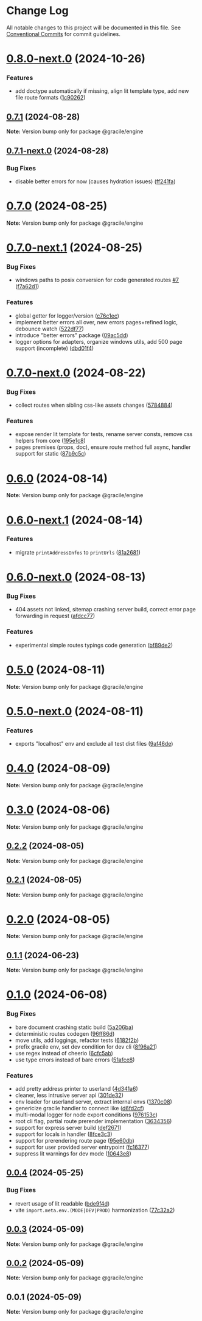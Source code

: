 # Change Log

All notable changes to this project will be documented in this file.
See [Conventional Commits](https://conventionalcommits.org) for commit guidelines.

# [0.8.0-next.0](https://github.com/gracile-web/gracile/compare/@gracile/engine@0.7.1...@gracile/engine@0.8.0-next.0) (2024-10-26)

### Features

* add doctype automatically if missing, align lit template type, add new file route formats ([1c90262](https://github.com/gracile-web/gracile/commit/1c9026208ca1b58ee0e3777929ea0136e5ef715f))

## [0.7.1](https://github.com/gracile-web/gracile/compare/@gracile/engine@0.7.1-next.0...@gracile/engine@0.7.1) (2024-08-28)

**Note:** Version bump only for package @gracile/engine

## [0.7.1-next.0](https://github.com/gracile-web/gracile/compare/@gracile/engine@0.7.0...@gracile/engine@0.7.1-next.0) (2024-08-28)

### Bug Fixes

* disable better errors for now (causes hydration issues) ([ff241fa](https://github.com/gracile-web/gracile/commit/ff241faada5ccd5343ee97c4ba776ba49ace8496))

# [0.7.0](https://github.com/gracile-web/gracile/compare/@gracile/engine@0.7.0-next.1...@gracile/engine@0.7.0) (2024-08-25)

**Note:** Version bump only for package @gracile/engine

# [0.7.0-next.1](https://github.com/gracile-web/gracile/compare/@gracile/engine@0.7.0-next.0...@gracile/engine@0.7.0-next.1) (2024-08-25)

### Bug Fixes

* windows paths to posix conversion for code generated routes [#7](https://github.com/gracile-web/gracile/issues/7) ([f7a62d1](https://github.com/gracile-web/gracile/commit/f7a62d1f965ece24b33a3476dfd8df28aa82b7b1))

### Features

* global getter for logger/version ([c76c1ec](https://github.com/gracile-web/gracile/commit/c76c1ec1e5b6104ef5c40695768e84af5167baf9))
* implement better errors all over, new errors pages+refined logic, debounce watch ([522df77](https://github.com/gracile-web/gracile/commit/522df77a035ea756f3fc2e97fe2139580b76ba1c))
* introduce "better errors" package ([09ac5dd](https://github.com/gracile-web/gracile/commit/09ac5dd2d011a84716b2a53a4df996360cad6dee))
* logger options for adapters, organize windows utils, add 500 page support (incomplete) ([dbd01f4](https://github.com/gracile-web/gracile/commit/dbd01f4512fee435de0e28ecdd7bc3e8eb2628c4))

# [0.7.0-next.0](https://github.com/gracile-web/gracile/compare/@gracile/engine@0.6.0...@gracile/engine@0.7.0-next.0) (2024-08-22)

### Bug Fixes

* collect routes when sibling css-like assets changes ([5784884](https://github.com/gracile-web/gracile/commit/57848841b5992168ae481e4e6e3e7cf244e1a6f5))

### Features

* expose render lit template for tests, rename server consts, remove css helpers from core ([195e1c8](https://github.com/gracile-web/gracile/commit/195e1c86f05b182706e2970b6ade021668ec1d17))
* pages premises (props, doc), ensure route method full async, handler support for static ([87b9c5c](https://github.com/gracile-web/gracile/commit/87b9c5c962cdc075b4bf849fa26e3031ee22d1ac))

# [0.6.0](https://github.com/gracile-web/gracile/compare/@gracile/engine@0.6.0-next.1...@gracile/engine@0.6.0) (2024-08-14)

**Note:** Version bump only for package @gracile/engine

# [0.6.0-next.1](https://github.com/gracile-web/gracile/compare/@gracile/engine@0.6.0-next.0...@gracile/engine@0.6.0-next.1) (2024-08-14)

### Features

* migrate `printAddressInfos` to `printUrls` ([81a2681](https://github.com/gracile-web/gracile/commit/81a26811fcc0c87b034788fa43ebb21e81987547))

# [0.6.0-next.0](https://github.com/gracile-web/gracile/compare/@gracile/engine@0.5.0...@gracile/engine@0.6.0-next.0) (2024-08-13)

### Bug Fixes

* 404 assets not linked, sitemap crashing server build, correct error page forwarding in request ([afdcc77](https://github.com/gracile-web/gracile/commit/afdcc770ebc274fff484c93e19b405b7d9ffe8a5))

### Features

* experimental simple routes typings code generation ([bf89de2](https://github.com/gracile-web/gracile/commit/bf89de21ded08c0a6226f7ae5be73b99d77b2564))

# [0.5.0](https://github.com/gracile-web/gracile/compare/@gracile/engine@0.5.0-next.0...@gracile/engine@0.5.0) (2024-08-11)

**Note:** Version bump only for package @gracile/engine

# [0.5.0-next.0](https://github.com/gracile-web/gracile/compare/@gracile/engine@0.4.0...@gracile/engine@0.5.0-next.0) (2024-08-11)

### Features

* exports "localhost" env and exclude all test dist files ([9af46de](https://github.com/gracile-web/gracile/commit/9af46de74c613d5a21f4b816f1b0b250b37aaee0))

# [0.4.0](https://github.com/gracile-web/gracile/compare/@gracile/engine@0.4.0-next.0...@gracile/engine@0.4.0) (2024-08-09)

**Note:** Version bump only for package @gracile/engine

# [0.3.0](https://github.com/gracile-web/gracile/compare/@gracile/engine@0.3.0-next.0...@gracile/engine@0.3.0) (2024-08-06)

**Note:** Version bump only for package @gracile/engine

## [0.2.2](https://github.com/gracile-web/gracile/compare/@gracile/engine@0.2.2-next.0...@gracile/engine@0.2.2) (2024-08-05)

**Note:** Version bump only for package @gracile/engine

## [0.2.1](https://github.com/gracile-web/gracile/compare/@gracile/engine@0.2.0-next.5...@gracile/engine@0.2.1) (2024-08-05)

**Note:** Version bump only for package @gracile/engine

# [0.2.0](https://github.com/gracile-web/gracile/compare/@gracile/engine@0.2.0-next.5...@gracile/engine@0.2.0) (2024-08-05)

**Note:** Version bump only for package @gracile/engine

## [0.1.1](https://github.com/gracile-web/gracile/compare/@gracile/engine@0.1.0...@gracile/engine@0.1.1) (2024-06-23)

**Note:** Version bump only for package @gracile/engine

# [0.1.0](https://github.com/gracile-web/gracile/compare/@gracile/engine@0.0.4...@gracile/engine@0.1.0) (2024-06-08)

### Bug Fixes

* bare document crashing static build ([5a206ba](https://github.com/gracile-web/gracile/commit/5a206badd977878d21bb0ff7fe1de307b00496b1))
* deterministic routes codegen ([96ff86d](https://github.com/gracile-web/gracile/commit/96ff86d11cb8b5e64ec548f6585fd8ca2e45edbb))
* move utils, add loggings, refactor tests ([6182f2b](https://github.com/gracile-web/gracile/commit/6182f2bd9694d059ec6d8cd1a57cbc379136d922))
* prefix gracile env, set dev condition for dev cli ([8f96a21](https://github.com/gracile-web/gracile/commit/8f96a2175c6d554a9e21126bdb023248a40c5647))
* use regex instead of cheerio ([6cfc5ab](https://github.com/gracile-web/gracile/commit/6cfc5ab92ec8201ac7cba79a2aed149d1e7f121c))
* use type errors instead of bare errors ([51afce8](https://github.com/gracile-web/gracile/commit/51afce83f241aabed751097a2ff06f31fd5c2d27))

### Features

* add pretty address printer to userland ([4d341a6](https://github.com/gracile-web/gracile/commit/4d341a6225c3c38af713054d82604f08769f2cb5))
* cleaner, less intrusive server api ([301de32](https://github.com/gracile-web/gracile/commit/301de329f0ae91efee471a2db94cfe4baa5fc57a))
* env loader for userland server, extract internal envs ([1370c08](https://github.com/gracile-web/gracile/commit/1370c08c0cabd9416f741f7eb93fc15f4906432e))
* genericize gracile handler to connect like ([d6fd2cf](https://github.com/gracile-web/gracile/commit/d6fd2cfbd9d2e22aa99e9b4cc8763ed099e1643e))
* multi-modal logger for node export conditions ([976153c](https://github.com/gracile-web/gracile/commit/976153cbc44031fa8d67c963d6b38d5e96fec7ee))
* root cli flag, partial route prerender implementation ([3634356](https://github.com/gracile-web/gracile/commit/363435651773d0a98e26e1cb2f08e39163337173))
* support for express server build ([def2671](https://github.com/gracile-web/gracile/commit/def26710abf49f4b74fee61dc9ac9302be62f35d))
* support for locals in handler ([8fce3c3](https://github.com/gracile-web/gracile/commit/8fce3c35b4d23bc0a07d1af4e43673f8cf85a44f))
* support for prerendering route page ([95e60db](https://github.com/gracile-web/gracile/commit/95e60db8cc47dbfc9cf0806f9a4b11977fae469f))
* support for user provided server entrypoint ([fc16377](https://github.com/gracile-web/gracile/commit/fc16377f34b30548c1abd055da5552445790ecbb))
* suppress lit warnings for dev mode ([10643e8](https://github.com/gracile-web/gracile/commit/10643e81aca63b8f4bcde8d8c18c421a1f45f502))

## [0.0.4](https://github.com/gracile-web/gracile/compare/@gracile/engine@0.0.3...@gracile/engine@0.0.4) (2024-05-25)

### Bug Fixes

* revert usage of lit readable ([bde9f4d](https://github.com/gracile-web/gracile/commit/bde9f4dd375fb7ca146cf0f111a6898008ed16fd))
* vite `import.meta.env.(MODE|DEV|PROD)` harmonization ([77c32a2](https://github.com/gracile-web/gracile/commit/77c32a2a60b2e620937c180e87973f6d59a99d84))

## [0.0.3](https://github.com/gracile-web/gracile/compare/@gracile/engine@0.0.2...@gracile/engine@0.0.3) (2024-05-09)

**Note:** Version bump only for package @gracile/engine

## [0.0.2](https://github.com/gracile-web/gracile/compare/@gracile/engine@0.0.1...@gracile/engine@0.0.2) (2024-05-09)

**Note:** Version bump only for package @gracile/engine

## 0.0.1 (2024-05-09)

**Note:** Version bump only for package @gracile/engine
